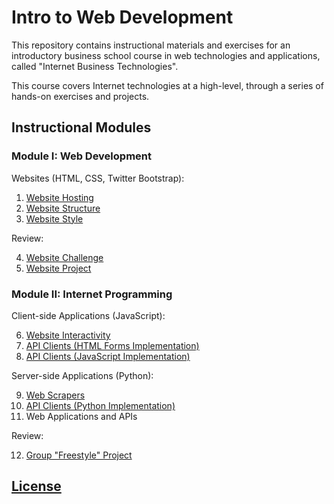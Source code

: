 # Intro to Web Development

This repository contains instructional materials and exercises for an introductory business school course in web technologies and applications, called "Internet Business Technologies".

This course covers Internet technologies at a high-level, through a series of hands-on exercises and projects.

## Instructional Modules

### Module I: Web Development

Websites (HTML, CSS, Twitter Bootstrap):

  1. [Website Hosting](/exercises/website-hosting/exercise.md)
  2. [Website Structure](/exercises/website-structure/exercise.md)
  3. [Website Style](/exercises/website-style/exercise.md)

Review:

  4. [Website Challenge](/exercises/website-challenge/exercise.md)
  5. [Website Project](/projects/personal-website/project.md)

### Module II: Internet Programming

Client-side Applications (JavaScript):

  6. [Website Interactivity](/exercises/website-interactivity/exercise.md)
  7. [API Clients (HTML Forms Implementation)](/exercises/api-client/exercise.md)
  8. [API Clients (JavaScript Implementation)](/exercises/website-interactivity/challenges.md)

Server-side Applications (Python):

  9. [Web Scrapers](/exercises/web-scraper/exercise.md)
  10. [API Clients (Python Implementation)](/exercises/api-client-py/exercise.md)
  11. Web Applications and APIs

Review:

  12.  [Group "Freestyle" Project](/projects/freestyle/project.md)

## [License](/LICENSE)
